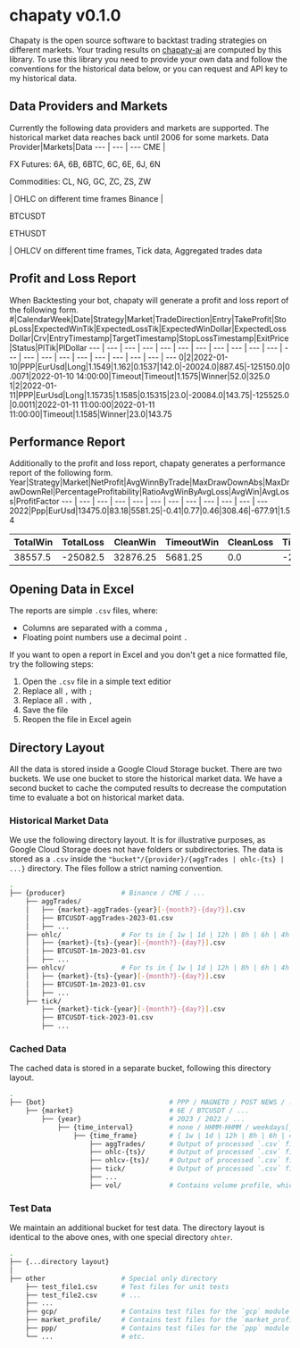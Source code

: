 # chapaty v0.1.0
Chapaty is the open source software to backtast trading strategies on different markets. Your trading results on [chapaty-ai](https://www.chapaty-ai.com) are computed by this library. To use this library you need to provide your own data and follow the conventions for the historical data below, or you can request and API key to my historical data.
## Data Providers and Markets
Currently the following data providers and markets are supported. The historical market data reaches back until 2006 for some markets.
Data Provider|Markets|Data
--- | --- | ---
CME | <p> FX Futures: 6A, 6B, 6BTC, 6C, 6E, 6J, 6N <p> Commodities: CL, NG, GC, ZC, ZS, ZW<p> | OHLC on different time frames
Binance | <p> BTCUSDT <p> ETHUSDT <p> | OHLCV on different time frames, Tick data, Aggregated trades data

## Profit and Loss Report
When Backtesting your bot, chapaty will generate a profit and loss report of the following form.
#|CalendarWeek|Date|Strategy|Market|TradeDirection|Entry|TakeProfit|StopLoss|ExpectedWinTik|ExpectedLossTik|ExpectedWinDollar|ExpectedLossDollar|Crv|EntryTimestamp|TargetTimestamp|StopLossTimestamp|ExitPrice|Status|PlTik|PlDollar
--- | --- | --- | --- | --- | --- | --- | --- | --- | --- | --- | --- | --- | --- | --- | --- | --- | --- | --- | --- | --- 
0|2|2022-01-10|PPP|EurUsd|Long|1.1549|1.162|0.1537|142.0|-20024.0|887.45|-125150.0|0.0071|2022-01-10 14:00:00|Timeout|Timeout|1.1575|Winner|52.0|325.0
1|2|2022-01-11|PPP|EurUsd|Long|1.15735|1.1585|0.15315|23.0|-20084.0|143.75|-125525.0|0.0011|2022-01-11 11:00:00|2022-01-11 11:00:00|Timeout|1.1585|Winner|23.0|143.75

## Performance Report
Additionally to the profit and loss report, chapaty generates a performance report of the following form.
Year|Strategy|Market|NetProfit|AvgWinnByTrade|MaxDrawDownAbs|MaxDrawDownRel|PercentageProfitability|RatioAvgWinByAvgLoss|AvgWin|AvgLoss|ProfitFactor
--- | --- | --- | --- | --- | --- | --- | --- | --- | --- | --- | --- 
2022|Ppp|EurUsd|13475.0|83.18|5581.25|-0.41|0.77|0.46|308.46|-677.91|1.54

TotalWin|TotalLoss|CleanWin|TimeoutWin|CleanLoss|TimeoutLoss|TotalNumberWinnerTrades|TotalNumberLoserTrades|TotalNumberTrades|NumberWinnerTrades|NumberLoserTrades|NumberTimeoutWinnerTrades|NumberTimeoutLoserTrades|NumberTimeoutTrades|NumberNoEntry
--- | --- | --- | --- | --- |  --- | --- | --- | --- | --- | --- | --- | --- | --- | --- 
38557.5|-25082.5|32876.25|5681.25|0.0|-25082.5|125|37|162|107|0|18|37|55|89


## Opening Data in Excel
The reports are simple `.csv` files, where:
* Columns are separated with a comma `,`
* Floating point numbers use a decimal point `.`

If you want to open a report in Excel and you don't get a nice formatted file, try the following steps:
1. Open the `.csv` file in a simple text editior
2. Replace all `,` with `;`
3. Replace all `.` with `,`
4. Save the file
5. Reopen the file in Excel agein

## Directory Layout
All the data is stored inside a Google Cloud Storage bucket. There are two buckets. We use one bucket to store the historical market data. We have a second bucket to cache the computed results to decrease the computation time to evaluate a bot on historical market data.

### Historical Market Data
We use the following directory layout. It is for illustrative purposes, as Google Cloud Storage does not have folders or subdirectories. The data is stored as a `.csv` inside the `"bucket"/{provider}/{aggTrades | ohlc-{ts} | ...}` directory. The files follow a strict naming convention.
```bash
.
├── {producer}              # Binance / CME / ...
    ├── aggTrades/         
    │   ├── {market}-aggTrades-{year}[-{month?}-{day?}].csv
    │   ├── BTCUSDT-aggTrades-2023-01.csv
    │   ├── ...        
    ├── ohlc/               # For ts in { 1w | 1d | 12h | 8h | 6h | 4h | 3h | 2h | 1h | 30m | 15m | 5m | 1m | 30s | 15s | 1s }
    │   ├── {market}-{ts}-{year}[-{month?}-{day?}].csv
    │   ├── BTCUSDT-1m-2023-01.csv
    │   ├── ...
    ├── ohlcv/              # For ts in { 1w | 1d | 12h | 8h | 6h | 4h | 3h | 2h | 1h | 30m | 15m | 5m | 1m | 30s | 15s | 1s }
    │   ├── {market}-{ts}-{year}[-{month?}-{day?}].csv
    │   ├── BTCUSDT-1m-2023-01.csv
    │   ├── ...
    ├── tick/               
        ├── {market}-tick-{year}[-{month?}-{day?}].csv
        ├── BTCUSDT-tick-2023-01.csv
        ├── ...
```
### Cached Data
The cached data is stored in a separate bucket, following this directory layout.
```bash
.
├── {bot}                               # PPP / MAGNETO / POST NEWS / ...
    ├── {market}                        # 6E / BTCUSDT / ...
        ├── {year}                      # 2023 / 2022 / ...
            ├── {time_interval}         # none / HHMM-HHMM / weekdays[_HHMM-HHMM] /
                ├── {time_frame}        # { 1w | 1d | 12h | 8h | 6h | 4h | 3h | 2h | 1h | 30m | 15m | 5m }
                    ├── aggTrades/      # Output of processed `.csv` files by the consumer
                    ├── ohlc-{ts}/      # Output of processed `.csv` files by the consumer
                    ├── ohlcv-{ts}/     # Output of processed `.csv` files by the consumer
                    ├── tick/           # Output of processed `.csv` files by the consumer
                    ├── ...
                    ├── vol/            # Contains volume profile, which is computed by the consumer
```
### Test Data
We maintain an additional bucket for test data. The directory layout is identical to the above ones, with one special directory `ohter`.
```bash
.
├── {...directory layout}
│
├── other                   # Special only directory
    ├── test_file1.csv      # Test files for unit tests
    ├── test_file2.csv      # ...
    ├── ...
    ├── gcp/                # Contains test files for the `gcp` module
    ├── market_profile/     # Contains test files for the `market_profile` module
    ├── ppp/                # Contains test files for the `ppp` module
    └── ...                 # etc.
```